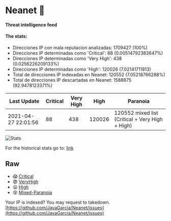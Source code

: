 # Neanet :hocho:
#### Threat intelligence feed
#### The stats:

- Direcciones IP con mala reputacion analizadas: 1709427 (100%)
- Direcciones IP determinadas como 'Critical':  88 (0.00514792383647%)
- Direcciones IP determinadas como 'Very High':  438 (0.0256226209133%)
- Direcciones IP determinadas como 'High':  120026 (7.02141711813)
- Total de direcciones IP indexadas en Neanet:  120552 (7.05218766288%)
- Total de direcciones IP descartadas en Neanet:  1588875 (92.9478123371%)

| Last Update | Critical | Very High | High | Paranoia |
| --- | --- | --- | --- | --- |
| 2021-04-27 22:01:56 | 88 | 438 | 120026 | 120552 mixed list (Critical + Very High + High)|

![Stats](https://docs.google.com/spreadsheets/d/e/2PACX-1vSnaNMIXVabIpDJjufMlzH7poXnshF3mgd8Is1g9ytUEzVsP5my4Trn8f-xkoLLQ38xpL3HtmUexLo6/pubchart?oid=501124687&format=image)

For the historical stats go to: [link](/stats.csv)
## Raw
- :scream: [Critical](https://raw.githubusercontent.com/JavaGarcia/Neanet/master/blacklists/neanet_critical.txt)
- :fearful: [VeryHigh](https://raw.githubusercontent.com/JavaGarcia/Neanet/master/blacklists/neanet_veryHigh.txtt)
- :frowning: [High](https://raw.githubusercontent.com/JavaGarcia/Neanet/master/blacklists/neanet_high.txt)
- :dizzy_face: [Mixed-Paranoia](https://raw.githubusercontent.com/JavaGarcia/Neanet/master/blacklists/neanet_all.txt)


Your IP is indexed? You may request to takedown. [https://github.com/JavaGarcia/Neanet/issues](https://github.com/JavaGarcia/Neanet/issues)












































































































































































































































































































































































































































































































































































































































































































































































































































































































































































































































































































































































































































































































































































































































































































































































































































































































































































































































































































































































































































































































































































































































































































































































































































































































































































































































































































































































































































































































































































































































































































































































































































































































































































































































































































































































































































































































































































































































































































































































































































































































































































































































































































































































































































































































































































































































































































































































































































































































































































































































































































































































































































































































































































































































































































































































































































































































































































































































































































































































































































































































































